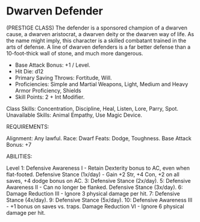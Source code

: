 # Dwarven Defender

(PRESTIGE CLASS)
The defender is a sponsored champion of a dwarven cause, a dwarven aristocrat, a dwarven deity or the dwarven way of life. As the name might imply, this character is a skilled combatant trained in the arts of defense. A line of dwarven defenders is a far better defense than a 10-foot-thick wall of stone, and much more dangerous.

- Base Attack Bonus: +1 / Level.
- Hit Die: d12
- Primary Saving Throws: Fortitude, Will.
- Proficiencies: Simple and Martial Weapons, Light, Medium and Heavy Armor Proficiency, Shields
- Skill Points: 2 + Int Modifier.

Class Skills: Concentration, Discipline, Heal, Listen, Lore, Parry, Spot.
Unavailable Skills: Animal Empathy, Use Magic Device.

REQUIREMENTS:

Alignment: Any lawful.
Race: Dwarf
Feats: Dodge, Toughness.
Base Attack Bonus: +7

ABILITIES:

Level
1: Defensive Awareness I - Retain Dexterity bonus to AC, even when flat-footed.
  Defensive Stance (1x/day) - Gain +2 Str, +4 Con, +2 on all saves, +4 dodge bonus on AC.
3: Defensive Stance (2x/day).
5: Defensive Awareness II - Can no longer be flanked.
  Defensive Stance (3x/day).
6: Damage Reduction III - Ignore 3 physical damage per hit.
7: Defensive Stance (4x/day).
9: Defensive Stance (5x/day).
10: Defensive Awareness III - +1 bonus on saves vs. traps.
   Damage Reduction VI - Ignore 6 physical damage per hit.